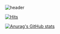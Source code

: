![header](https://capsule-render.vercel.app/api?type=wave&color=auto&height=300&section=header&text=Welcome%20to%20sk12392&fontSize=80)

[![Hits](https://hits.seeyoufarm.com/api/count/incr/badge.svg?url=https://github.com/najoon)](https://hits.seeyoufarm.com)         

[![Anurag's GitHub stats](https://github-readme-stats.vercel.app/api?username=najoon)](https://github.com/anuraghazra/github-readme-stats)          